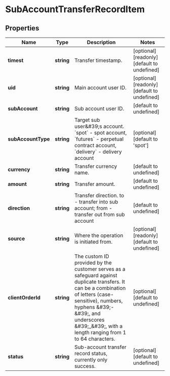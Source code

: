 # SubAccountTransferRecordItem

## Properties

Name | Type | Description | Notes
------------ | ------------- | ------------- | -------------
**timest** | **string** | Transfer timestamp. | [optional] [readonly] [default to undefined]
**uid** | **string** | Main account user ID. | [optional] [readonly] [default to undefined]
**subAccount** | **string** | Sub account user ID. | [default to undefined]
**subAccountType** | **string** | Target sub user\&#39;s account. &#x60;spot&#x60; - spot account, &#x60;futures&#x60; - perpetual contract account, &#x60;delivery&#x60; - delivery account | [optional] [default to &#39;spot&#39;]
**currency** | **string** | Transfer currency name. | [default to undefined]
**amount** | **string** | Transfer amount. | [default to undefined]
**direction** | **string** | Transfer direction. to - transfer into sub account; from - transfer out from sub account | [default to undefined]
**source** | **string** | Where the operation is initiated from. | [optional] [readonly] [default to undefined]
**clientOrderId** | **string** | The custom ID provided by the customer serves as a safeguard against duplicate transfers. It can be a combination of letters (case-sensitive), numbers, hyphens \&#39;-\&#39;, and underscores \&#39;_\&#39;, with a length ranging from 1 to 64 characters. | [optional] [default to undefined]
**status** | **string** | Sub-account transfer record status, currently only success. | [optional] [default to undefined]

